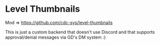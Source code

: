 # Level Thumbnails
Mod => https://github.com/cdc-sys/level-thumbnails

This is just a custom backend that doesn't use Discord and that supports approval/denial messages via GD's DM system :)
